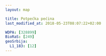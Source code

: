 ```yaml
---
layout: map

title: Potpećka pećina
last_modified_at: 2018-05-23T08:07:22+02:00

WDPA: [328899]
BioRaS: [249]
geoSrbija:
  L1_183: [12]
---
```

